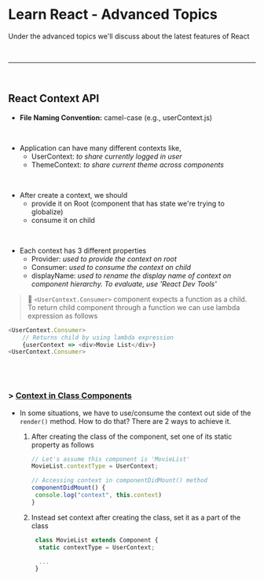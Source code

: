 # Learn React - Advanced Topics

Under the advanced topics we'll discuss about the latest features of React

<br/>

---

<br/>

## React Context API

- **File Naming Convention:** camel-case (e.g., userContext.js)

<br/>

- Application can have many different contexts like,
  - UserContext: _to share currently logged in user_
  - ThemeContext: _to share current theme across components_

<br/>

- After create a context, we should
  - provide it on Root (component that has state we're trying to globalize)
  - consume it on child

<br/>

- Each context has 3 different properties
  - Provider: _used to provide the context on root_
  - Consumer: _used to consume the context on child_
  - displayName: _used to rename the display name of context on component hierarchy. To evaluate, use 'React Dev Tools'_

> 📝 `<UserContext.Consumer>` component expects a function as a child. To return child component through a function we can use lambda expression as follows

```js
<UserContext.Consumer>
    // Returns child by using lambda expression
    {userContext => <div>Movie List</div>}
<UserContext.Consumer>
```

<br/><br/>

### > <ins>Context in Class Components</ins>

- In some situations, we have to use/consume the context out side of the `render()` method. How to do that? There are 2 ways to achieve it.

  1. After creating the class of the component, set one of its static property as follows

     ```js
     // Let's assume this component is 'MovieList'
     MovieList.contextType = UserContext;
     ```

     ```js
     // Accessing context in componentDidMount() method
     componentDidMount() {
      console.log("context", this.context)
     }

     ```

  2. Instead set context after creating the class, set it as a part of the class

     ```js
      class MovieList extends Component {
       static contextType = UserContext;

       ...
      }
     ```

<!-- ### <ins>Context in Class Component</ins> -->
